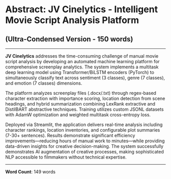 # Abstract: JV Cinelytics - Intelligent Movie Script Analysis Platform
## (Ultra-Condensed Version - 150 words)

---

**JV Cinelytics** addresses the time-consuming challenge of manual movie script analysis by developing an automated machine learning platform for comprehensive screenplay analytics. The system implements a multitask deep learning model using Transformer/BiLSTM encoders (PyTorch) to simultaneously classify text across sentiment (3 classes), genre (7 classes), and emotion (7 classes) dimensions.

The platform analyzes screenplay files (.docx/.txt) through regex-based character extraction with importance scoring, location detection from scene headings, and hybrid summarization combining LexRank extractive and DistilBART abstractive techniques. Training utilizes custom JSONL datasets with AdamW optimization and weighted multitask cross-entropy loss.

Deployed via Streamlit, the application delivers real-time analysis including character rankings, location inventories, and configurable plot summaries (7-30+ sentences). Results demonstrate significant efficiency improvements—reducing hours of manual work to minutes—while providing data-driven insights for creative decision-making. The system successfully demonstrates AI augmentation of creative processes, making sophisticated NLP accessible to filmmakers without technical expertise.

---

**Word Count**: 149 words
